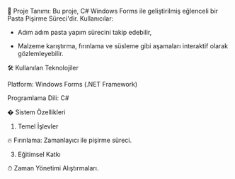 🎂 Proje Tanımı: Bu proje, C# Windows Forms ile geliştirilmiş eğlenceli bir Pasta Pişirme Süreci'dir. Kullanıcılar:

- Adım adım pasta yapım sürecini takip edebilir,

- Malzeme karıştırma, fırınlama ve süsleme gibi aşamaları interaktif olarak gözlemleyebilir.

🛠 Kullanılan Teknolojiler

Platform: Windows Forms (.NET Framework)

Programlama Dili: C#

� Sistem Özellikleri

1. Temel İşlevler

🔥 Fırınlama: Zamanlayıcı ile pişirme süreci.

3. Eğitimsel Katkı

⏱ Zaman Yönetimi Alıştırmaları.

